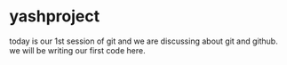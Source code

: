 # yashproject

today is our 1st session of git and we are discussing about git and github.
we will be writing our first code here.
